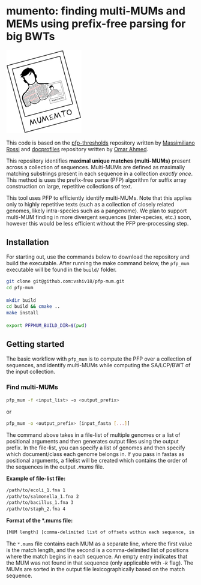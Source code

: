 # **mumento**: finding multi-MUMs and MEMs using prefix-free parsing for big BWTs

<img src="logo.png" alt="logo" width="200"/>

This code is based on the [pfp-thresholds](https://github.com/maxrossi91/pfp-thresholds) repository written by [Massimiliano Rossi](https://github.com/maxrossi91) and [docprofiles](https://github.com/oma219/docprofiles) repository written by [Omar Ahmed](https://github.com/oma219). 

This repository identifies **maximal unique matches (multi-MUMs)** present across a collection of sequences. Multi-MUMs are defined as maximally matching substrings present in each sequence in a collection *exactly once*. This method is uses the prefix-free parse (PFP) algorithm for suffix array construction on large, repetitive collections of text.

This tool uses PFP to efficiently identify multi-MUMs. Note that this applies only to highly repetitive texts (such as a collection of closely related genomes, likely intra-species such as a pangenome). We plan to support multi-MUM finding in more divergent sequences (inter-species, etc.) soon, however this would be less efficient without the PFP pre-processing step.

## Installation

For starting out, use the commands below to download the repository and build the executable. After running the make command below,
the `pfp_mum` executable will be found in the `build/` folder.

```sh
git clone git@github.com:vshiv18/pfp-mum.git
cd pfp-mum

mkdir build 
cd build && cmake ..
make install

export PFPMUM_BUILD_DIR=$(pwd)
```

## Getting started

The basic workflow with `pfp_mum` is to compute the PFP over a collection of sequences, and identify multi-MUMs while computing the SA/LCP/BWT of the input collection. 

### Find multi-MUMs

```sh
pfp_mum -f <input_list> -o <output_prefix>
```
or 
```sh
pfp_mum -o <output_prefix> [input_fasta [...]]
```

The command above takes in a file-list of multiple genomes or a list of positional arguments and then generates output files using the output prefix. In the file-list, you can specify a list of 
genomes and then specify which document/class each genome belongs in. If you pass in fastas as positional arguments, a filelist will be created which contains the order of the sequences in the output *.mums* file.

**Example of file-list file:**
```sh
/path/to/ecoli_1.fna 1
/path/to/salmonella_1.fna 2
/path/to/bacillus_1.fna 3
/path/to/staph_2.fna 4
```

**Format of the \*.mums file:**
```sh
[MUM length] [comma-delimited list of offsets within each sequence, in order of filelist] [comma-delimited strand indicators (one of +/-)]
```
The `*.mums` file contains each MUM as a separate line, where the first value is the match length, and the second is 
a comma-delimited list of positions where the match begins in each sequence. An empty entry indicates that the MUM was not found in that sequence (only applicable with *-k* flag). The MUMs are sorted in the output file
lexicographically based on the match sequence.
